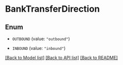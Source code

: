 # BankTransferDirection

## Enum


* `OUTBOUND` (value: `"outbound"`)

* `INBOUND` (value: `"inbound"`)


[[Back to Model list]](../README.md#documentation-for-models) [[Back to API list]](../README.md#documentation-for-api-endpoints) [[Back to README]](../README.md)


